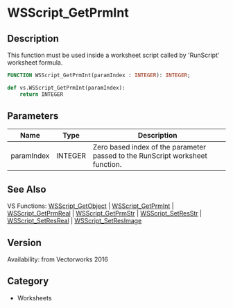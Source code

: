 # WSScript_GetPrmInt

## Description
This function must be used inside a worksheet script called by 'RunScript' worksheet formula.

```pascal
FUNCTION WSScript_GetPrmInt(paramIndex : INTEGER): INTEGER;
```

```python
def vs.WSScript_GetPrmInt(paramIndex):
    return INTEGER
```

## Parameters
|Name|Type|Description|
|---|---|---|
|paramIndex|INTEGER|Zero based index of the parameter passed to the RunScript worksheet function.|

## See Also
VS Functions:
[WSScript_GetObject](WSScript_GetObject.md) 
| [WSScript_GetPrmInt](WSScript_GetPrmInt.md) 
| [WSScript_GetPrmReal](WSScript_GetPrmReal.md) 
| [WSScript_GetPrmStr](WSScript_GetPrmStr.md) 
| [WSScript_SetResStr](WSScript_SetResStr.md) 
| [WSScript_SetResReal](WSScript_SetResReal.md) 
| [WSScript_SetResImage](WSScript_SetResImage.md)

## Version
Availability: from Vectorworks 2016

## Category
* Worksheets

